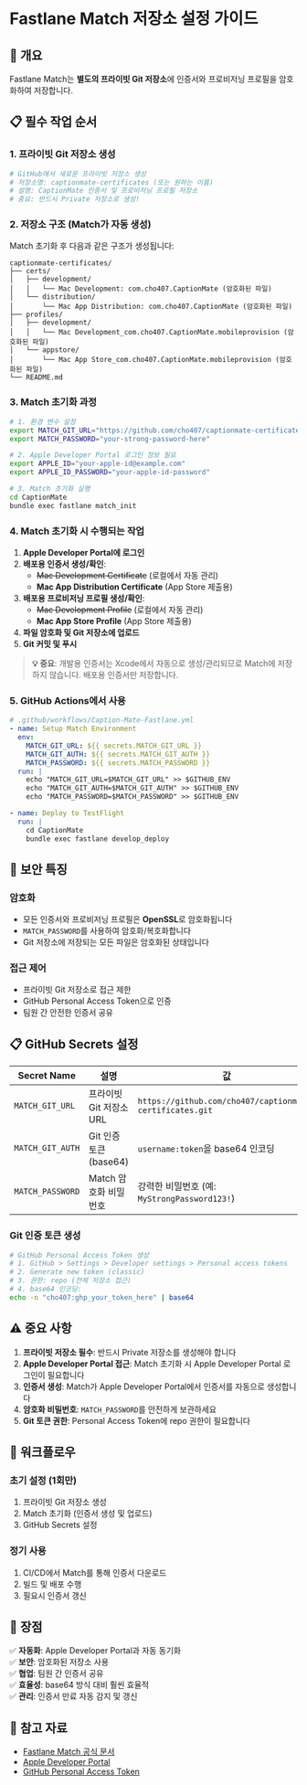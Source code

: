 # Fastlane Match 저장소 설정 가이드

## 🎯 개요

Fastlane Match는 **별도의 프라이빗 Git 저장소**에 인증서와 프로비저닝 프로필을 암호화하여 저장합니다.

## 📋 필수 작업 순서

### 1. 프라이빗 Git 저장소 생성

```bash
# GitHub에서 새로운 프라이빗 저장소 생성
# 저장소명: captionmate-certificates (또는 원하는 이름)
# 설명: CaptionMate 인증서 및 프로비저닝 프로필 저장소
# 중요: 반드시 Private 저장소로 생성!
```

### 2. 저장소 구조 (Match가 자동 생성)

Match 초기화 후 다음과 같은 구조가 생성됩니다:

```
captionmate-certificates/
├── certs/
│   ├── development/
│   │   └── Mac Development: com.cho407.CaptionMate (암호화된 파일)
│   └── distribution/
│       └── Mac App Distribution: com.cho407.CaptionMate (암호화된 파일)
├── profiles/
│   ├── development/
│   │   └── Mac Development_com.cho407.CaptionMate.mobileprovision (암호화된 파일)
│   └── appstore/
│       └── Mac App Store_com.cho407.CaptionMate.mobileprovision (암호화된 파일)
└── README.md
```

### 3. Match 초기화 과정

```bash
# 1. 환경 변수 설정
export MATCH_GIT_URL="https://github.com/cho407/captionmate-certificates.git"
export MATCH_PASSWORD="your-strong-password-here"

# 2. Apple Developer Portal 로그인 정보 필요
export APPLE_ID="your-apple-id@example.com"
export APPLE_ID_PASSWORD="your-apple-id-password"

# 3. Match 초기화 실행
cd CaptionMate
bundle exec fastlane match_init
```

### 4. Match 초기화 시 수행되는 작업

1. **Apple Developer Portal에 로그인**
2. **배포용 인증서 생성/확인**:
   - ~~Mac Development Certificate~~ (로컬에서 자동 관리)
   - **Mac App Distribution Certificate** (App Store 제출용)
3. **배포용 프로비저닝 프로필 생성/확인**:
   - ~~Mac Development Profile~~ (로컬에서 자동 관리)
   - **Mac App Store Profile** (App Store 제출용)
4. **파일 암호화 및 Git 저장소에 업로드**
5. **Git 커밋 및 푸시**

> **💡 중요**: 개발용 인증서는 Xcode에서 자동으로 생성/관리되므로 Match에 저장하지 않습니다. 배포용 인증서만 저장합니다.

### 5. GitHub Actions에서 사용

```yaml
# .github/workflows/Caption-Mate-Fastlane.yml
- name: Setup Match Environment
  env:
    MATCH_GIT_URL: ${{ secrets.MATCH_GIT_URL }}
    MATCH_GIT_AUTH: ${{ secrets.MATCH_GIT_AUTH }}
    MATCH_PASSWORD: ${{ secrets.MATCH_PASSWORD }}
  run: |
    echo "MATCH_GIT_URL=$MATCH_GIT_URL" >> $GITHUB_ENV
    echo "MATCH_GIT_AUTH=$MATCH_GIT_AUTH" >> $GITHUB_ENV
    echo "MATCH_PASSWORD=$MATCH_PASSWORD" >> $GITHUB_ENV

- name: Deploy to TestFlight
  run: |
    cd CaptionMate
    bundle exec fastlane develop_deploy
```

## 🔐 보안 특징

### 암호화
- 모든 인증서와 프로비저닝 프로필은 **OpenSSL**로 암호화됩니다
- `MATCH_PASSWORD`를 사용하여 암호화/복호화합니다
- Git 저장소에 저장되는 모든 파일은 암호화된 상태입니다

### 접근 제어
- 프라이빗 Git 저장소로 접근 제한
- GitHub Personal Access Token으로 인증
- 팀원 간 안전한 인증서 공유

## 📋 GitHub Secrets 설정

| Secret Name | 설명 | 값 |
|-------------|------|-----|
| `MATCH_GIT_URL` | 프라이빗 Git 저장소 URL | `https://github.com/cho407/captionmate-certificates.git` |
| `MATCH_GIT_AUTH` | Git 인증 토큰 (base64) | `username:token`을 base64 인코딩 |
| `MATCH_PASSWORD` | Match 암호화 비밀번호 | 강력한 비밀번호 (예: `MyStrongPassword123!`) |

### Git 인증 토큰 생성

```bash
# GitHub Personal Access Token 생성
# 1. GitHub > Settings > Developer settings > Personal access tokens
# 2. Generate new token (classic)
# 3. 권한: repo (전체 저장소 접근)
# 4. base64 인코딩:
echo -n "cho407:ghp_your_token_here" | base64
```

## ⚠️ 중요 사항

1. **프라이빗 저장소 필수**: 반드시 Private 저장소를 생성해야 합니다
2. **Apple Developer Portal 접근**: Match 초기화 시 Apple Developer Portal 로그인이 필요합니다
3. **인증서 생성**: Match가 Apple Developer Portal에서 인증서를 자동으로 생성합니다
4. **암호화 비밀번호**: `MATCH_PASSWORD`를 안전하게 보관하세요
5. **Git 토큰 권한**: Personal Access Token에 repo 권한이 필요합니다

## 🔄 워크플로우

### 초기 설정 (1회만)
1. 프라이빗 Git 저장소 생성
2. Match 초기화 (인증서 생성 및 업로드)
3. GitHub Secrets 설정

### 정기 사용
1. CI/CD에서 Match를 통해 인증서 다운로드
2. 빌드 및 배포 수행
3. 필요시 인증서 갱신

## 🎯 장점

✅ **자동화**: Apple Developer Portal과 자동 동기화  
✅ **보안**: 암호화된 저장소 사용  
✅ **협업**: 팀원 간 인증서 공유  
✅ **효율성**: base64 방식 대비 훨씬 효율적  
✅ **관리**: 인증서 만료 자동 감지 및 갱신  

## 🔗 참고 자료

- [Fastlane Match 공식 문서](https://docs.fastlane.tools/actions/match/)
- [Apple Developer Portal](https://developer.apple.com/account/)
- [GitHub Personal Access Token](https://github.com/settings/tokens)
